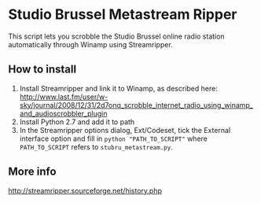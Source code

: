 Studio Brussel Metastream Ripper
================================

This script lets you scrobble the Studio Brussel online radio station automatically through Winamp using Streamripper.

How to install
--------------

1. Install Streamripper and link it to Winamp, as described here: http://www.last.fm/user/w-sky/journal/2008/12/31/2d7onq_scrobble_internet_radio_using_winamp_and_audioscrobbler_plugin  
2. Install Python 2.7 and add it to path  
3. In the Streamripper options dialog, Ext/Codeset, tick the External interface option and fill in `python "PATH_TO_SCRIPT"` where `PATH_TO_SCRIPT` refers to `stubru_metastream.py`.

More info
---------

http://streamripper.sourceforge.net/history.php